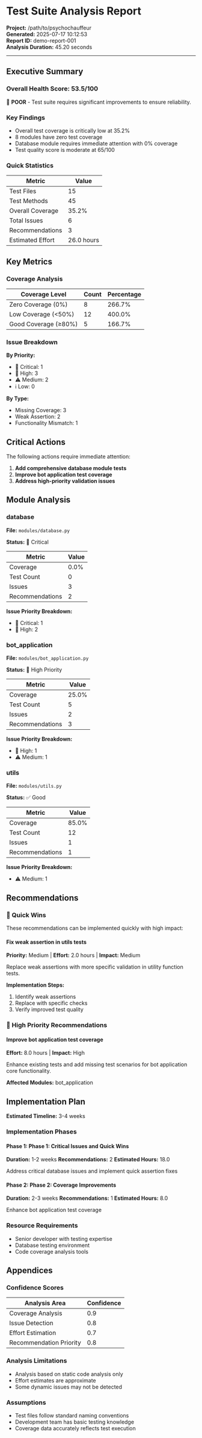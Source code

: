 # Test Suite Analysis Report

**Project:** /path/to/psychochauffeur  
**Generated:** 2025-07-17 10:12:53  
**Report ID:** demo-report-001  
**Analysis Duration:** 45.20 seconds  

---

## Executive Summary

### Overall Health Score: 53.5/100

🔴 **POOR** - Test suite requires significant improvements to ensure reliability.

### Key Findings

- Overall test coverage is critically low at 35.2%
- 8 modules have zero test coverage
- Database module requires immediate attention with 0% coverage
- Test quality score is moderate at 65/100

### Quick Statistics

| Metric | Value |
|--------|-------|
| Test Files | 15 |
| Test Methods | 45 |
| Overall Coverage | 35.2% |
| Total Issues | 6 |
| Recommendations | 3 |
| Estimated Effort | 26.0 hours |


## Key Metrics

### Coverage Analysis

| Coverage Level | Count | Percentage |
|----------------|-------|------------|
| Zero Coverage (0%) | 8 | 266.7% |
| Low Coverage (<50%) | 12 | 400.0% |
| Good Coverage (≥80%) | 5 | 166.7% |

### Issue Breakdown

**By Priority:**
- 🚨 Critical: 1
- 🔴 High: 3
- ⚠️ Medium: 2
- ℹ️ Low: 0

**By Type:**
- Missing Coverage: 3
- Weak Assertion: 2
- Functionality Mismatch: 1



## Critical Actions

The following actions require immediate attention:

1. **Add comprehensive database module tests**
2. **Improve bot application test coverage**
3. **Address high-priority validation issues**


## Module Analysis

### database

**File:** `modules/database.py`

**Status:** 🚨 Critical

| Metric | Value |
|--------|-------|
| Coverage | 0.0% |
| Test Count | 0 |
| Issues | 3 |
| Recommendations | 2 |

**Issue Priority Breakdown:**
- 🚨 Critical: 1
- 🔴 High: 2

### bot_application

**File:** `modules/bot_application.py`

**Status:** 🔴 High Priority

| Metric | Value |
|--------|-------|
| Coverage | 25.0% |
| Test Count | 5 |
| Issues | 2 |
| Recommendations | 3 |

**Issue Priority Breakdown:**
- 🔴 High: 1
- ⚠️ Medium: 1

### utils

**File:** `modules/utils.py`

**Status:** ✅ Good

| Metric | Value |
|--------|-------|
| Coverage | 85.0% |
| Test Count | 12 |
| Issues | 1 |
| Recommendations | 1 |

**Issue Priority Breakdown:**
- ⚠️ Medium: 1



## Recommendations

### 🚀 Quick Wins

These recommendations can be implemented quickly with high impact:

#### Fix weak assertion in utils tests

**Priority:** Medium | **Effort:** 2.0 hours | **Impact:** Medium

Replace weak assertions with more specific validation in utility function tests.

**Implementation Steps:**
1. Identify weak assertions
1. Replace with specific checks
1. Verify improved test quality

### 🔴 High Priority Recommendations

#### Improve bot application test coverage

**Effort:** 8.0 hours | **Impact:** High

Enhance existing tests and add missing test scenarios for bot application core functionality.

**Affected Modules:** bot_application



## Implementation Plan

**Estimated Timeline:** 3-4 weeks

### Implementation Phases

#### Phase 1: Phase 1: Critical Issues and Quick Wins

**Duration:** 1-2 weeks
**Recommendations:** 2
**Estimated Hours:** 18.0

Address critical database issues and implement quick assertion fixes

#### Phase 2: Phase 2: Coverage Improvements

**Duration:** 2-3 weeks
**Recommendations:** 1
**Estimated Hours:** 8.0

Enhance bot application test coverage

### Resource Requirements

- Senior developer with testing expertise
- Database testing environment
- Code coverage analysis tools



## Appendices

### Confidence Scores

| Analysis Area | Confidence |
|---------------|------------|
| Coverage Analysis | 0.9 |
| Issue Detection | 0.8 |
| Effort Estimation | 0.7 |
| Recommendation Priority | 0.8 |

### Analysis Limitations

- Analysis based on static code analysis only
- Effort estimates are approximate
- Some dynamic issues may not be detected

### Assumptions

- Test files follow standard naming conventions
- Development team has basic testing knowledge
- Coverage data accurately reflects test execution

